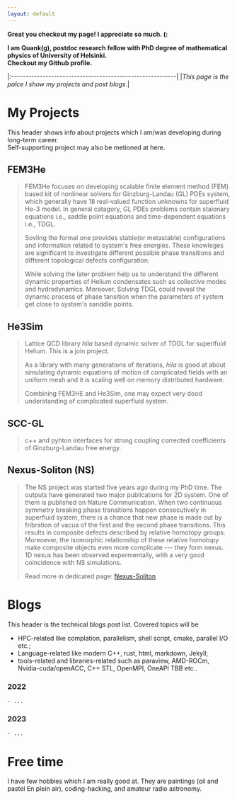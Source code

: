 ```yaml
---
layout: default
---
```


**Great you checkout my page! I appreciate so much. (:**

**I am Quank(g), postdoc research fellow with PhD degree of mathematical physics of University of Helsinki.**
<br/>
**Checkout my Github profile.**

|:----------------------------------------------------------|
|_This page is the palce I show my projects and post blogs_.|

# My Projects

This header shows info about projects which I am/was developing during long-term career.
<br/>
Self-supporting project may also be metioned at here.

## FEM3He

> FEM3He focuses on developing scalable finite element method (FEM) based kit of nonlinear solvers for Ginzburg-Landau (GL) PDEs system, which generally have 18 real-valued function unknowns for superfluid He-3
> model. In general catagory, GL PDEs problems contain staionary equations i.e., saddle point equations and time-dependent equations i.e., TDGL. 
>
> Sovling the formal one provides stable(or metastable) configurations and information related to system's free energies. These knowleges are significant to investigate different possible phase transitions and different topological defects configuration.
>
> While solving the later problem help us to understand the different dynamic properties of Helium condensates such as collective modes and hydrodynamics. Moreover, Solving TDGL could reveal the dynamic process of phase tansition when the parameters of system get close to system's sanddle points.

## He3Sim

> Lattice QCD library _hila_ based dynamic solver of TDGL for superlfuid Helium. This is a join project.
>
> As a library with many generations of iterations, _hila_ is good at about simulating dynamic equations of motion of complicated fields with an uniform mesh and it is scaling well on memory distributed hardware.
>
> Combining FEM3HE and He3Sim, one may expect very dood understanding of complicated superfluid system.

## SCC-GL

> c++ and pyhton interfaces for strong coupling corrected coefficients of Ginzburg-Landau free energy. 

## Nexus-Soliton (NS)

> The NS project was started five years ago during my PhD time. The outputs have generated two major publications for 2D system. One of them is published on Nature Communication.
> When two continuous symmetry breaking phase transitions happen consecutively in superfluid system, there is a chance that new phase is made out by fribration of vacua of the first and the second phase transitions.
> This results in composite defects described by relative homotopy groups. Moreoever, the isomorphic relationship of these relative homotopy make composite objects even more compilcate --- they form nexus.
> 1D nexus has been observed expermentally, with a very good coincidence with NS simulations.
>
> Read more in dedicated page: [Nexus-Soliton](./nexus_soliton.html)

# Blogs

This header is the technical blogs post list. Covered topics will be
* HPC-related like complation, parallelism, shell script, cmake, parallel I/O etc.;
* Language-related like modern C++, rust, html, markdown, Jekyll;
* tools-related and libraries-related such as paraview, AMD-ROCm, Nvidia-cuda/openACC, C++ STL, OpenMPI, OneAPI TBB etc..

### 2022
    - ...
    
### 2023
    - ...

# Free time

I have few hobbies which I am really good at. They are paintings (oil and pastel En plein air), coding-hacking, and amateur radio astronomy.
